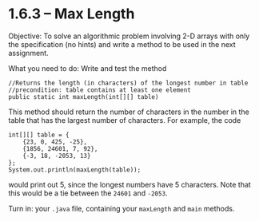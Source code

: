 # 1.6.3 – Max Length

Objective: To solve an algorithmic problem involving 2-D arrays with only the specification (no hints) and write a method to be used in the next assignment.

What you need to do: Write and test the method
```
//Returns the length (in characters) of the longest number in table
//precondition: table contains at least one element
public static int maxLength(int[][] table)
```
This method should return the number of characters in the number in the table that has the largest number of characters. For example, the code
```
int[][] table = {
    {23, 0, 425, -25},
    {1856, 24601, 7, 92},
    {-3, 18, -2053, 13}
};
System.out.println(maxLength(table));
```
would print out 5, since the longest numbers have 5 characters. Note that this would be a tie between the ```24601``` and ```-2053```.

Turn in: your ```.java``` file, containing your ```maxLength``` and ```main``` methods.